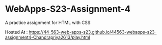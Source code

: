 # WebApps-S23-Assignment-4
A practice assignment for HTML with CSS<br>

Hosted At : https://44-563-web-apps-s23.github.io/44563-webapps-s23-assignment4-Chandrapriya2613/play.html